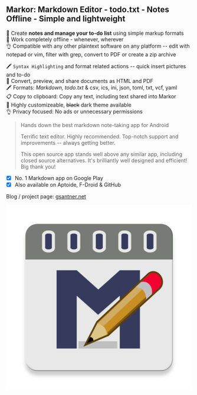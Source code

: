 ## Markor: Markdown Editor - todo.txt - Notes Offline - Simple and lightweight

📝 Create __notes and manage your to-do list__ using simple markup formats  
🌲 Work completely offline - whenever, wherever  
👌 Compatible with any other plaintext software on any platform -- edit with notepad or vim, filter with grep, convert to PDF or create a zip archive  

🖍 `Syntax Highlighting` and format related actions -- quick insert pictures and to-do  
👀 Convert, preview, and share documents as HTML and PDF  
🖍 Formats: _Markdown, todo.txt_  & csv, ics, ini, json, toml, txt, vcf, yaml  
📋 Copy to clipboard: Copy any text, including text shared into Markor  
🎨 Highly customizeable, ~~black~~ dark theme available  
👌 Privacy focused: No ads or unnecessary permissions

> Hands down the best markdown note-taking app for Android
>
> Terrific text editor. Highly recommended. Top-notch support and improvements -- always getting better.
> 
> This open source app stands well above any similar app, including closed source alternatives. It's brilliantly well designed and efficient! Big thank you!

- [x] No. 1 Markdown app on Google Play
- [x] Also available on Aptoide, F-Droid & GitHub

Blog / project page: [gsantner.net](https://gsantner.net) 

![Markor Logo](https://raw.githubusercontent.com/gsantner/markor/dev/app/src/main/ic_launcher-web.png)

